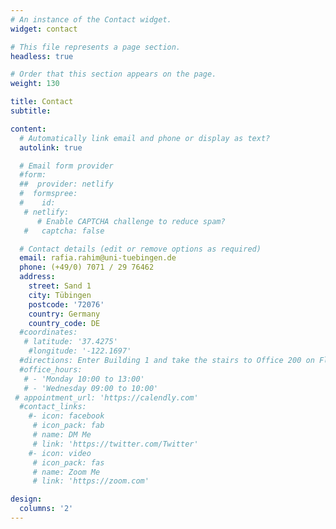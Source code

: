 ```yaml
---
# An instance of the Contact widget.
widget: contact

# This file represents a page section.
headless: true

# Order that this section appears on the page.
weight: 130

title: Contact
subtitle:

content:
  # Automatically link email and phone or display as text?
  autolink: true

  # Email form provider
  #form:
  ##  provider: netlify
  #  formspree:
  #    id:
   # netlify:
      # Enable CAPTCHA challenge to reduce spam?
   #   captcha: false

  # Contact details (edit or remove options as required)
  email: rafia.rahim@uni-tuebingen.de
  phone: (+49/0) 7071 / 29 76462
  address:
    street: Sand 1
    city: Tübingen
    postcode: '72076'
    country: Germany
    country_code: DE
  #coordinates:
   # latitude: '37.4275'
    #longitude: '-122.1697'
  #directions: Enter Building 1 and take the stairs to Office 200 on Floor 2
  #office_hours:
   # - 'Monday 10:00 to 13:00'
   # - 'Wednesday 09:00 to 10:00'
 # appointment_url: 'https://calendly.com'
  #contact_links:
    #- icon: facebook
     # icon_pack: fab
     # name: DM Me
     # link: 'https://twitter.com/Twitter'
    #- icon: video
     # icon_pack: fas
     # name: Zoom Me
     # link: 'https://zoom.com'

design:
  columns: '2'
---
```

